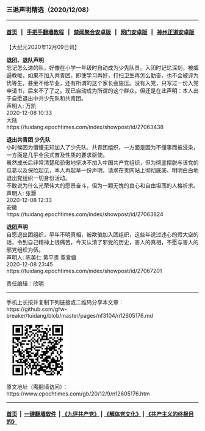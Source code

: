 ### 三退声明精选（2020/12/08）
------------------------

#### [首页](https://github.com/gfw-breaker/banned-news1/blob/master/README.md) &nbsp;&nbsp;|&nbsp;&nbsp; [手把手翻墙教程](https://github.com/gfw-breaker/guides/wiki) &nbsp;&nbsp;|&nbsp;&nbsp; [禁闻聚合安卓版](https://github.com/gfw-breaker/bn-android) &nbsp;&nbsp;|&nbsp;&nbsp; [网门安卓版](https://github.com/oGate2/oGate) &nbsp;&nbsp;|&nbsp;&nbsp; [神州正道安卓版](https://github.com/SzzdOgate/update) 



<div class="post_content" id="artbody" itemprop="articleBody">
 <!-- article content begin -->
 <p>
  【大纪元2020年12月09日讯】
 </p>
 <p>
  <strong>
   退团、退队声明
  </strong>
  <br/>
  忘记怎么进的队，好像在小学一年级时自动成为少先队员。入团时记忆深刻，被威逼教唆，如果不加入共青团，即使学习再好，打扫卫生再怎么勤奋，也不会被评为优等生，甚至不给毕业，还有所谓的这个家长会施压。没有入党，只写过一份入党申请书，后来不了了之。现已自动成为所谓的这个群众。但还是在此声明：本人出于自愿退出中共少先队和共青团。
  <br/>
  声明人: 万凯
  <br/>
  2020-12-08 10:33
  <br/>
  大陆
  <br/>
  https://tuidang.epochtimes.com/index/showpost/id/27063438
 </p>
 <p>
  <strong>
   退出共青团 少先队
  </strong>
  <br/>
  小时候因为懵懂无知加入了少先队、共青团组织，一方面是因为不懂事而被浸染，一方面是几乎全民式普及性质的要求驱使。
  <br/>
  虽然成长后非常清楚和骄傲地坚决不加入中国共产党组织，但为彻底摆脱与该党的瓜葛以及保险起见，本人再起草一份声明，请求在贵网站上彻彻底底、明明白白地退出党组织一切身份活动。
  <br/>
  不敢说为什么光荣伟大的愿景奋斗，但为一颗无愧的良心和自由坦荡的人格祈求。
  <br/>
  声明人: 张灏
  <br/>
  2020-12-08 12:33
  <br/>
  安徽
  <br/>
  https://tuidang.epochtimes.com/index/showpost/id/27063824
 </p>
 <p>
  <strong>
   退团声明
  </strong>
  <br/>
  自愿退出团组织，早年不明真相，被欺骗加入团组织，这些年说过违心的假大空的话，令到自己精神上很痛苦，今天认清了邪党的历史，害人的真相，不愿与害人的邪党组织为伍。
  <br/>
  声明人: 陈美仁 黄平贵 覃爱媛
  <br/>
  2020-12-08 23:45
  <br/>
  https://tuidang.epochtimes.com/index/showpost/id/27067201
 </p>
 <p>
  责任编辑：欣明
 </p>
 <!-- article content end -->
 <div id="below_article_ad">
 </div>
</div>

<hr/>
手机上长按并复制下列链接或二维码分享本文章：<br/>
https://github.com/gfw-breaker/tuidang/blob/master/pages/nf3104/n12605176.md <br/>
<a href='https://github.com/gfw-breaker/tuidang/blob/master/pages/nf3104/n12605176.md'><img src='https://github.com/gfw-breaker/tuidang/blob/master/pages/nf3104/n12605176.md.png'/></a> <br/>
原文地址（需翻墙访问）：https://www.epochtimes.com/gb/20/12/9/n12605176.htm


------------------------
#### [首页](https://github.com/gfw-breaker/banned-news/blob/master/README.md) &nbsp;|&nbsp; [一键翻墙软件](https://github.com/gfw-breaker/nogfw/blob/master/README.md) &nbsp;| [《九评共产党》](https://github.com/gfw-breaker/9ping.md/blob/master/README.md#九评之一评共产党是什么) | [《解体党文化》](https://github.com/gfw-breaker/jtdwh.md/blob/master/README.md) | [《共产主义的终极目的》](https://github.com/gfw-breaker/gczydzjmd.md/blob/master/README.md)


<img src='http://gfw-breaker.win/tuidang/pages/nf3104/n12605176.md' width='0px' height='0px'/>